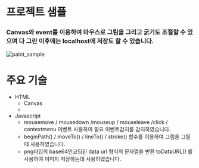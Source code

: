 # 프로젝트 샘플
### Canvas와 event를 이용하여 마우스로 그림을 그리고 굵기도 조절할 수 있으며 다 그린 이후에는 localhost에 저장도 할 수 있습니다.

![paint_sample](https://user-images.githubusercontent.com/73148498/166660320-d476d1a0-d226-4d1a-bca5-c737a5771fc4.gif)


# 주요 기술
* HTML
  * Canvas 
  * 
* Javascript
  * mousemove / mousedown /mouseup / mouseleave /click / contextmenu 이벤트 사용하여 필요 이벤트감지를 감지하였습니다.
  * beginPath() / moveTo() / lineTo() / stroke() 함수를 이용하여 그림을 그릴때 사용하였습니다.
  * png타입의 base64인코딩된 data url 형식의 문자열을 반환 toDataURL() 를 사용하여 이미지 저장하는데 사용하였습니다.

